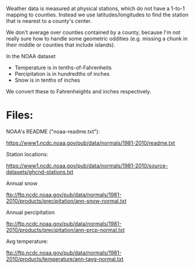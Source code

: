 
Weather data is measured at physical stations, which do not have a 1-to-1 mapping to counties.  Instead we use latitudes/longitudes to find the station that is nearest to a county's center.

We don't average over counties contained by a county, because I'm not really sure how to handle some geometric oddities (e.g. missing a chunk in their middle or counties that include islands).

In the NOAA dataset
- Temperature is in tenths-of-Fahrenheits
- Percipitation is in hundredths of inches
- Snow is in tenths of inches

We convert these to Fahrenheights and inches respectively.

# Files:

NOAA's README ("noaa-readme.txt"):

https://www1.ncdc.noaa.gov/pub/data/normals/1981-2010/readme.txt

Station locations:

https://www1.ncdc.noaa.gov/pub/data/normals/1981-2010/source-datasets/ghcnd-stations.txt

Annual snow

ftp://ftp.ncdc.noaa.gov/pub/data/normals/1981-2010/products/precipitation/ann-snow-normal.txt

Annual percipitation

ftp://ftp.ncdc.noaa.gov/pub/data/normals/1981-2010/products/precipitation/ann-prcp-normal.txt

Avg temperature:

ftp://ftp.ncdc.noaa.gov/pub/data/normals/1981-2010/products/temperature/ann-tavg-normal.txt